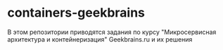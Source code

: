 # containers-geekbrains
В этом репозитории приводятся задания по курсу "Микросервисная архитектура и контейнеризация" Geekbrains.ru и их решения
